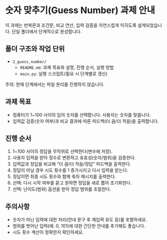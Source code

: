 # 숫자 맞추기(Guess Number) 과제 안내

이 과제는 반복문과 조건문, 비교 연산, 입력 검증을 자연스럽게 익히도록 설계되었습니다. 단일 폴더에서 단계적으로 완성합니다.

## 폴더 구조와 작업 단위

- `2_guess_number/`
  - `README.md`: 과제 목표와 설명, 진행 순서, 실행 방법
  - `main.py`: 실행 스크립트(필요 시 단계별로 갱신)

주의: 현재 단계에서는 파일 분리를 진행하지 않습니다.

## 과제 목표

- 컴퓨터가 1~100 사이의 임의 숫자를 선택합니다. 사용자는 숫자를 맞춥니다.
- 입력값 검증(숫자 여부)과 비교 결과에 따른 피드백(더 큼/더 작음)을 출력합니다.

## 진행 순서

1. 1~100 사이의 정답을 무작위로 선택한다(변수에 저장).
2. 사용자 입력을 받아 정수로 변환하고 유효성(숫자/범위)을 검증한다.
3. 입력값과 정답을 비교해 “더 큼/더 작음/정답” 피드백을 출력한다.
4. 정답이 아닐 경우 시도 횟수를 1 증가시키고 다시 입력을 받는다.
5. 정답이면 최종 시도 횟수와 함께 축하 메시지를 출력한다.
6. 선택: 다시 시작 여부를 묻고 원하면 정답을 새로 뽑아 초기화한다.
7. 선택: 난이도(범위) 옵션을 받아 정답 범위를 조절한다.

## 주의사항

- 숫자가 아닌 입력에 대한 처리(안내 문구 후 재입력 유도 등)를 포함하세요.
- 범위를 벗어난 입력(예: 0, 101)에 대한 간단한 안내를 추가해도 좋습니다.
- 시도 횟수 계산이 정확한지 확인하세요.
